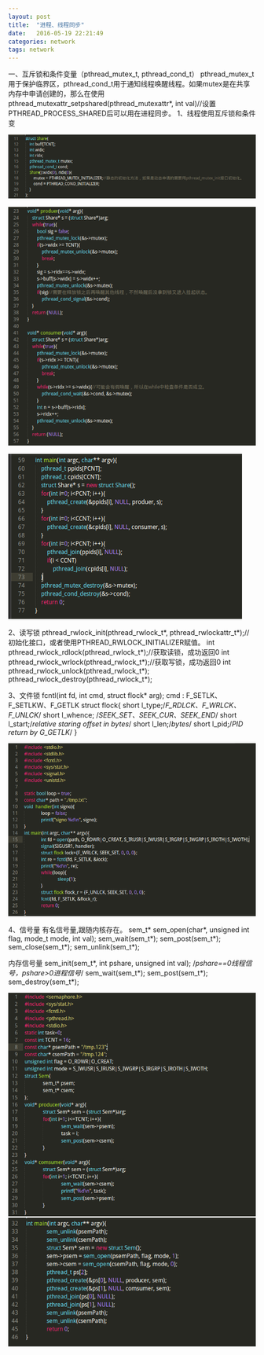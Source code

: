 ```yaml
---
layout: post
title:  "进程、线程同步"
date:   2016-05-19 22:21:49
categories: network
tags: network
---
```


一、互斥锁和条件变量（pthread_mutex_t, pthread_cond_t）
pthread_mutex_t用于保护临界区，pthread_cond_t用于通知线程唤醒线程。如果mutex是在共享内存中申请创建的，那么在使用
pthread_mutexattr_setpshared(pthread_mutexattr*, int val)//设置PTHREAD_PROCESS_SHARED后可以用在进程同步。
1、线程使用互斥锁和条件变

![image1](/assets/img/network/mutex_1.png)

![image2](/assets/img/network/mutex_2.png)

![image3](/assets/img/network/mutex_3.png)

2、读写锁
pthread_rwlock_init(pthread_rwlock_t*, pthread_rwlockattr_t*);//初始化接口，或者使用PTHREAD_RWLOCK_INITIALIZER赋值。
int pthread_rwlock_rdlock(pthread_rwlock_t*);//获取读锁，成功返回0
int pthread_rwlock_wrlock(pthread_rwlock_t*);//获取写锁，成功返回0
int pthread_rwlock_unlock(pthread_rwlock_t*);
pthread_rwlock_destroy(pthread_rwlock_t*);


3、文件锁
fcntl(int fd, int cmd, struct flock* arg);
cmd : F_SETLK、F_SETLKW、F_GETLK
struct flock{
     short l_type;/*F_RDLCK、F_WRLCK、F_UNLCK*/
     short l_whence; /*SEEK_SET、SEEK_CUR、SEEK_END*/
     short l_start;/*relative staring offset in bytes*/
     short l_len;/*bytes*/
     short l_pid;/*PID return by G_GETLK*/
}

![image4](/assets/img/network/mutex_4.png)

4、信号量
有名信号量,跟随内核存在。
sem_t* sem_open(char*, unsigned int flag, mode_t mode, int val);
sem_wait(sem_t*);
sem_post(sem_t*);
sem_close(sem_t*);
sem_unlink(sem_t*);

内存信号量
sem_init(sem_t*, int pshare, unsigned int val); /*pshare==0线程信号，pshare>0进程信号*/
sem_wait(sem_t*);
sem_post(sem_t*);
sem_destroy(sem_t*);

![image10](/assets/img/network/mutex_5.png)
![image10](/assets/img/network/mutex_6.png)